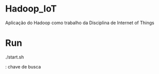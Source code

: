 # Hadoop_IoT
Aplicação do Hadoop como trabalho da Disciplina de Internet of Things

# Run
./start.sh <expressao>
  
<expressao>: chave de busca
